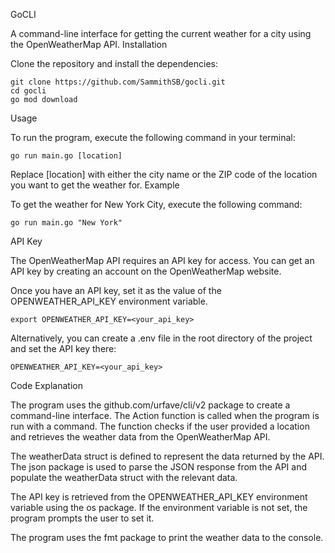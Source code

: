 GoCLI

A command-line interface for getting the current weather for a city using the OpenWeatherMap API.
Installation

Clone the repository and install the dependencies:

```
git clone https://github.com/SammithSB/gocli.git
cd gocli
go mod download
```

Usage

To run the program, execute the following command in your terminal:

```
go run main.go [location]
```

Replace [location] with either the city name or the ZIP code of the location you want to get the weather for.
Example

To get the weather for New York City, execute the following command:


```
go run main.go "New York"
```

API Key

The OpenWeatherMap API requires an API key for access. You can get an API key by creating an account on the OpenWeatherMap website.

Once you have an API key, set it as the value of the OPENWEATHER_API_KEY environment variable.


```
export OPENWEATHER_API_KEY=<your_api_key>
```

Alternatively, you can create a .env file in the root directory of the project and set the API key there:

```
OPENWEATHER_API_KEY=<your_api_key>
```

Code Explanation

The program uses the github.com/urfave/cli/v2 package to create a command-line interface. The Action function is called when the program is run with a command. The function checks if the user provided a location and retrieves the weather data from the OpenWeatherMap API.

The weatherData struct is defined to represent the data returned by the API. The json package is used to parse the JSON response from the API and populate the weatherData struct with the relevant data.

The API key is retrieved from the OPENWEATHER_API_KEY environment variable using the os package. If the environment variable is not set, the program prompts the user to set it.

The program uses the fmt package to print the weather data to the console.
